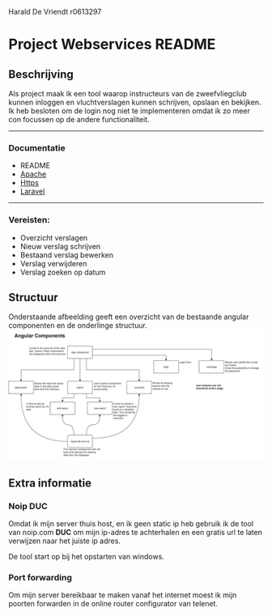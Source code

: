Harald De Vriendt
r0613297
# Project Webservices README #

## Beschrijving ##
Als project maak ik een tool waarop instructeurs van de zweefvliegclub kunnen inloggen en vluchtverslagen kunnen schrijven, opslaan en bekijken. Ik heb besloten om de login nog niet te implementeren omdat ik zo meer con focussen op de andere functionaliteit.

----------

### Documentatie ###
- README
- [Apache](./doc/apache.md)
- [Https](./doc/https.md)
- [Laravel](./doc/laravel.md)

----------

### Vereisten: ###
- Overzicht verslagen
- Nieuw verslag schrijven
- Bestaand verslag bewerken
- Verslag verwijderen
- Verslag zoeken op datum

## Structuur ##
Onderstaande afbeelding geeft een overzicht van de bestaande angular componenten en de onderlinge structuur.
![](./doc/angular_structure.png)

## Extra informatie ##
### Noip DUC ###
Omdat ik mijn server thuis host, en ik geen static ip heb gebruik ik de tool van noip.com **DUC** om mijn ip-adres te achterhalen en een gratis url te laten verwijzen naar het juiste ip adres. 

De tool start op bij het opstarten van windows.

### Port forwarding ###
Om mijn server bereikbaar te maken vanaf het internet moest ik mijn poorten forwarden in de online router configurator van telenet.
